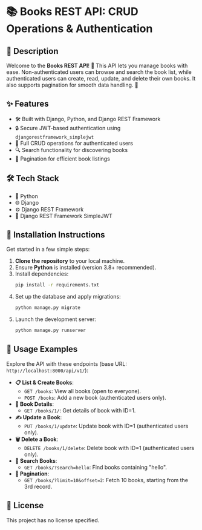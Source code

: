 # 📚 Books REST API: CRUD Operations & Authentication

## 🌟 Description
Welcome to the **Books REST API**! 📖 This API lets you manage books with ease. Non-authenticated users can browse and search the book list, while authenticated users can create, read, update, and delete their own books. It also supports pagination for smooth data handling. 🚀

## ✨ Features
- 🛠️ Built with Django, Python, and Django REST Framework
- 🔒 Secure JWT-based authentication using `djangorestframework_simplejwt`
- 📝 Full CRUD operations for authenticated users
- 🔍 Search functionality for discovering books
- 📄 Pagination for efficient book listings

## 🛠️ Tech Stack
- 🐍 Python
- 🌐 Django
- ⚙️ Django REST Framework
- 🔐 Django REST Framework SimpleJWT

## 🚀 Installation Instructions
Get started in a few simple steps:

1. **Clone the repository** to your local machine.
2. Ensure **Python** is installed (version 3.8+ recommended).
3. Install dependencies:
   ```bash
   pip install -r requirements.txt
   ```
4. Set up the database and apply migrations:
   ```bash
   python manage.py migrate
   ```
5. Launch the development server:
   ```bash
   python manage.py runserver
   ```

## 📖 Usage Examples
Explore the API with these endpoints (base URL: `http://localhost:8000/api/v1/`):

- **📋 List & Create Books**:
  - `GET /books`: View all books (open to everyone).
  - `POST /books`: Add a new book (authenticated users only).
- **📕 Book Details**:
  - `GET /books/1/`: Get details of book with ID=1.
- **✍️ Update a Book**:
  - `PUT /books/1/update`: Update book with ID=1 (authenticated users only).
- **🗑️ Delete a Book**:
  - `DELETE /books/1/delete`: Delete book with ID=1 (authenticated users only).
- **🔎 Search Books**:
  - `GET /books/?search=hello`: Find books containing "hello".
- **📑 Pagination**:
  - `GET /books/?limit=10&offset=2`: Fetch 10 books, starting from the 3rd record.

## 📜 License
This project has no license specified.